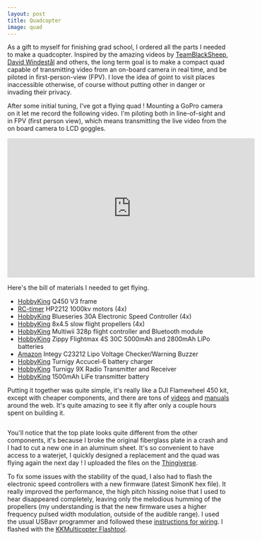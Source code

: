 ```yaml
---
layout: post
title: Quadcopter
image: quad
---
```

<div class="well">
	<p>
		As a gift to myself for finishing grad school, I ordered all the parts I needed to make a quadcopter. Inspired by the amazing videos by <a href="https://www.youtube.com/channel/UCAMZOHjmiInGYjOplGhU38g" target="_blank">TeamBlackSheep</a>, <a href="https://www.youtube.com/channel/UC16hCs7XeniFuoJq0hm_-EA" target="_blank">David Windestål</a> and others, the long term goal is to make a compact quad capable of transmitting video from an on-board camera in real time, and be piloted in first-person-view (FPV). I love the idea of goint to visit places inaccessible otherwise, of course without putting other in danger or invading their privacy.
	</p>
</div>

<p>
	After some initial tuning, I've got a flying quad ! Mounting a GoPro camera on it let me record the following video. I'm piloting both in line-of-sight and in FPV (first person view), which means transmitting the live video from the on board camera to LCD goggles.</p>

<div class="row">
	<div class="col-md-8 col-md-offset-2">
		<p>
			<div class ="video-container">
		    	<iframe src="https://www.youtube.com/embed/KRceTs3lf_I" height="315" width="560" allowfullscreen="" frameborder="0"></iframe>
		    </div>
	    </p>
	</div>
</div>

<p>
	Here's the bill of materials I needed to get flying.
	<ul>
	  <li><a href="http://www.hobbyking.com/" target="_blank">HobbyKing</a> Q450 V3 frame</li>
	  <li><a href="http://rctimer.com/" target="_blank">RC-timer</a> HP2212 1000kv motors (4x)</li>
	  <li><a href="http://www.hobbyking.com/" target="_blank">HobbyKing</a> Blueseries 30A Electronic Speed Controller (4x)</li>
	  <li><a href="http://www.hobbyking.com/" target="_blank">HobbyKing</a> 8x4.5 slow flight propellers (4x)</li>
	  <li><a href="http://www.hobbyking.com/" target="_blank">HobbyKing</a> Multiwii 328p flight controller and Bluetooth module</li>
	  	  <li><a href="http://www.hobbyking.com/" target="_blank">HobbyKing</a> Zippy Flightmax 4S 30C 5000mAh and 2800mAh LiPo batteries</li>
	  <li><a href="http://www.amazon.com/" target="_blank">Amazon</a> Integy C23212 Lipo Voltage Checker/Warning Buzzer</li>
	  <li><a href="http://www.hobbyking.com/" target="_blank">HobbyKing</a> Turnigy Accucel-6 battery charger</li>
	  <li><a href="http://www.hobbyking.com/" target="_blank">HobbyKing</a> Turnigy 9X Radio Transmitter and Receiver</li>
	  <li><a href="http://www.hobbyking.com/" target="_blank">HobbyKing</a> 1500mAh LiFe transmitter battery</li>
	</ul>
</p>

<p>
	Putting it together was quite simple, it's really like a DJI Flamewheel 450 kit, except with cheaper components, and there are tons of <a href="https://www.youtube.com/watch?v=eSCvCAC7Q-c" target="_blank">videos</a> and <a href="http://download.dji-innovations.com/downloads/flamewheel/en/F450_User_Manual_v2.1_en.pdf" target="_blank">manuals</a> around the web. It's quite amazing to see it fly after only a couple hours spent on building it.
</p>

<div class="row">
	<div class="col-md-8 col-md-offset-2">
		<p>
			<img src="{{ site.url }}/assets/img/{{ page.image }}/main.jpg" class="img-responsive img-rounded" alt="">
		</p>
	</div>
</div>

<p>
	You'll notice that the top plate looks quite different from the other components, it's because I broke the original fiberglass plate in a crash and I had to cut a new one in an aluminum sheet. It's so convenient to have access to a waterjet, I quickly designed a replacement and the quad was flying again the next day ! I uploaded the files on the <a href="http://www.thingiverse.com/thing:333932" target="_blank">Thingiverse</a>.
</p>

<div class="row">
	<div class="col-md-8">
		<p>
			To fix some issues with the stability of the quad, I also had to flash the electronic speed controllers with a new firmware (latest SimonK hex file). It really improved the performance, the high pitch hissing noise that I used to hear disappeared completely, leaving only the melodious humming of the propellers (my understanding is that the new firmware uses a higher frequency pulsed width modulation, outside of the audible range). I used the usual USBavr programmer and followed these <a href="http://polakiumengineering.org/?p=1119" target="_blank">instructions for wiring</a>. I flashed with the <a href="http://lazyzero.de/en/modellbau/kkmulticopterflashtool" target="_blank">KKMulticopter Flashtool</a>.
		</p>
	</div>
	<div class="col-md-4">
		<p>
			<img src="{{ site.url }}/assets/img/{{ page.image }}/simonk.jpg" class="img-responsive img-rounded" alt="">
		</p>
	</div>
</div>